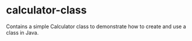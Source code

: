 # calculator-class
Contains a simple Calculator class to demonstrate how to create and use a class in Java.
